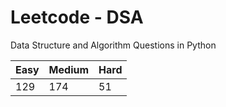 # Leetcode - DSA

Data Structure and Algorithm Questions in Python

| Easy   |  Medium  | Hard |
|--------|----------|------|
|   129  |    174   |  51  |
